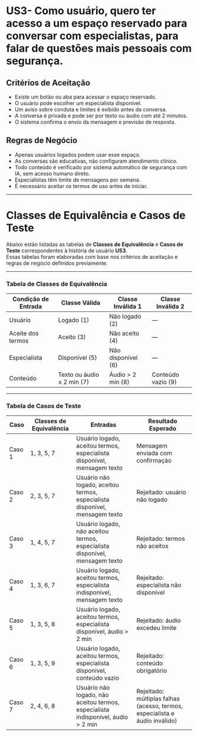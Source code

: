 # US3- Como usuário, quero ter acesso a um espaço reservado para conversar com especialistas, para falar de questões mais pessoais com segurança.

## Critérios de Aceitação

- Existe um botão ou aba para acessar o espaço reservado.
- O usuário pode escolher um especialista disponível.
- Um aviso sobre conduta e limites é exibido antes da conversa.
- A conversa é privada e pode ser por texto ou áudio com até 2 minutos.
- O sistema confirma o envio da mensagem e previsão de resposta.

## Regras de Negócio

- Apenas usuários logados podem usar esse espaço.
- As conversas são educativas, não configuram atendimento clínico.
- Todo conteúdo é verificado por sistema automático de segurança com IA, sem acesso humano direto.
- Especialistas têm limite de mensagens por semana.
- É necessário aceitar os termos de uso antes de iniciar.
  
---

# Classes de Equivalência e Casos de Teste

Abaixo estão listadas as tabelas de **Classes de Equivalência** e **Casos de Teste** correspondentes à história de usuário **US3**.  
Essas tabelas foram elaboradas com base nos critérios de aceitação e regras de negócio definidos previamente.

---

### Tabela de Classes de Equivalência

| Condição de Entrada    | Classe Válida               | Classe Inválida 1       | Classe Inválida 2     |
|------------------------|-----------------------------|--------------------------|------------------------|
| Usuário                | Logado (1)                  | Não logado (2)           | —                      |
| Aceite dos termos      | Aceito (3)                  | Não aceito (4)           | —                      |
| Especialista           | Disponível (5)              | Não disponível (6)       | —                      |
| Conteúdo               | Texto ou áudio ≤ 2 min (7)  | Áudio > 2 min (8)        | Conteúdo vazio (9)     |

---

### Tabela de Casos de Teste

| Caso   | Classes de Equivalência | Entradas                                                                 | Resultado Esperado                                         |
|--------|--------------------------|--------------------------------------------------------------------------|-------------------------------------------------------------|
| Caso 1 | 1, 3, 5, 7              | Usuário logado, aceitou termos, especialista disponível, mensagem texto | Mensagem enviada com confirmação                         |
| Caso 2 | 2, 3, 5, 7              | Usuário não logado, aceitou termos, especialista disponível, mensagem texto | Rejeitado: usuário não logado                      |
| Caso 3 | 1, 4, 5, 7              | Usuário logado, não aceitou termos, especialista disponível, mensagem texto | Rejeitado: termos não aceitos                   |
| Caso 4 | 1, 3, 6, 7              | Usuário logado, aceitou termos, especialista indisponível, mensagem texto | Rejeitado: especialista não disponível            |
| Caso 5 | 1, 3, 5, 8              | Usuário logado, aceitou termos, especialista disponível, áudio > 2 min   | Rejeitado: áudio excedeu limite                         |
| Caso 6 | 1, 3, 5, 9              | Usuário logado, aceitou termos, especialista disponível, conteúdo vazio  | Rejeitado: conteúdo obrigatório                         |
| Caso 7 | 2, 4, 6, 8              | Usuário não logado, não aceitou termos, especialista indisponível, áudio > 2 min | Rejeitado: múltiplas falhas (acesso, termos, especialista e áudio inválido) |
